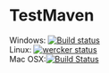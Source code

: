 # TestMaven

Windows: [![Build status](https://ci.appveyor.com/api/projects/status/csbrcrm64g51w0ni?svg=true)](https://ci.appveyor.com/project/TriiNoxYs/testmaven) <br>
Linux: [![wercker status](https://app.wercker.com/status/74ecf21597ac1e4756fb94f7cf85c6fd/s/master "wercker status")](https://app.wercker.com/project/byKey/74ecf21597ac1e4756fb94f7cf85c6fd) <br>
Mac OSX:[![Build Status](https://travis-ci.org/TriiNoxYs/TestMaven.svg?branch=master)](https://travis-ci.org/TriiNoxYs/TestMaven) <br>